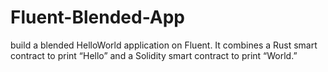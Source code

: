 # Fluent-Blended-App
build a blended HelloWorld application on Fluent. It combines a Rust smart contract to print “Hello” and a Solidity smart contract to print “World.”
